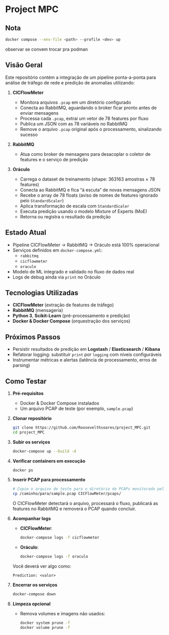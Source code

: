 # Project MPC

## Nota

```sh
docker compose --env-file <path> --profile <dev> up
```

observar se convem trocar pra podman

## Visão Geral


Este repositório contém a integração de um pipeline ponta-a-ponta para análise de tráfego de rede e predição de anomalias utilizando:

1. **CICFlowMeter**
   - Monitora arquivos `.pcap` em um diretório configurado
   - Conecta ao RabbitMQ, aguardando o broker ficar pronto antes de enviar mensagens
   - Processa cada `.pcap`, extrai um vetor de 78 features por fluxo
   - Publica um JSON com as 78 variáveis no RabbitMQ
   - Remove o arquivo `.pcap` original após o processamento, sinalizando sucesso

2. **RabbitMQ**
   - Atua como broker de mensagens para desacoplar o coletor de features e o serviço de predição

3. **Oráculo**
   - Carrega o dataset de treinamento (shape: 363163 amostras × 78 features)
   - Conecta ao RabbitMQ e fica “à escuta” de novas mensagens JSON
   - Recebe o array de 78 floats (aviso de nomes de features ignorado pelo `StandardScaler`)
   - Aplica transformação de escala com `StandardScaler`
   - Executa predição usando o modelo Mixture of Experts (MoE)
   - Retorna ou registra o resultado da predição

## Estado Atual

- Pipeline CICFlowMeter → RabbitMQ → Oráculo está 100% operacional
- Serviços definidos em `docker-compose.yml`:
  - `rabbitmq`
  - `cicflowmeter`
  - `oraculo`
- Modelo de ML integrado e validado no fluxo de dados real
- Logs de debug ainda via `print` no Oráculo

## Tecnologias Utilizadas

- **CICFlowMeter** (extração de features de tráfego)
- **RabbitMQ** (mensageria)
- **Python 3**, **Scikit-Learn** (pré-processamento e predição)
- **Docker & Docker Compose** (orquestração dos serviços)

## Próximos Passos

- Persistir resultados de predição em **Logstash** / **Elasticsearch** / **Kibana**
- Refatorar logging: substituir `print` por `logging` com níveis configuráveis
- Instrumentar métricas e alertas (latência de processamento, erros de parsing)

## Como Testar

1. **Pré-requisitos**
   - Docker & Docker Compose instalados
   - Um arquivo PCAP de teste (por exemplo, `sample.pcap`)

2. **Clonar repositório**

   ```bash
   git clone https://github.com/Roosevelthsoares/project_MPC.git
   cd project_MPC
   ```

3. **Subir os serviços**

   ```bash
   docker-compose up --build -d
   ```

4. **Verificar containers em execução**

   ```bash
   docker ps
   ```

5. **Inserir PCAP para processamento**

   ```bash
   # Copie o arquivo de teste para o diretório de PCAPs monitorado pelo CICFlowMeter
   cp /caminho/para/sample.pcap CICFlowMeter/pcaps/
   ```

   O CICFlowMeter detectará o arquivo, processará o fluxo, publicará as features no RabbitMQ e removerá o PCAP quando concluir.

6. **Acompanhar logs**

   - **CICFlowMeter**:
     ```bash
     docker-compose logs -f cicflowmeter
     ```

   - **Oráculo**:
     ```bash
     docker-compose logs -f oraculo
     ```

   Você deverá ver algo como:
   ```text
   Prediction: <valor>
   ```

7. **Encerrar os serviços**

   ```bash
   docker-compose down
   ```

8. **Limpeza opcional**

   - Remova volumes e imagens não usados:
     ```bash
     docker system prune -f
     docker volume prune -f
     ```
